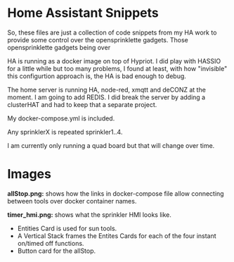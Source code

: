 # Home Assistant Snippets

So, these files are just a collection of code snippets from my HA work to provide some control over the opensprinklette gadgets.  Those opensprinklette gadgets being over 

HA is running as a docker image on top of Hypriot.  I did play with HASSIO for a little while but too many problems, I found at least, with how "invisible"
this configurtion approach is, the HA is bad enough to debug.

The home server is running HA, node-red, xmqtt and deCONZ at the moment.  I am going to add REDIS.   I did break the server by adding a clusterHAT and had to 
keep that a separate project.

My docker-compose.yml is included.

Any sprinklerX is repeated sprinkler1..4.   

I am currently only running a quad board but that will change over time.

# Images
**allStop.png:** shows how the links in docker-compose file allow connecting between tools over docker container names.

**timer_hmi.png:** shows what the sprinkler HMI looks like.  
- Entities Card is used for sun tools.  
- A Vertical Stack frames the Entites Cards for each of the four instant on/timed off functions.
- Button card for the allStop.


